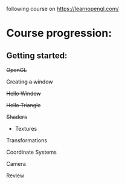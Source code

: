 following course on 
https://learnopengl.com/

# Course progression:
## Getting started:
~~OpenGL~~

~~Creating a window~~

~~Hello Window~~

~~Hello Triangle~~

~~Shaders~~

* Textures

Transformations

Coordinate Systems

Camera

Review
